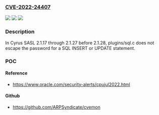 ### [CVE-2022-24407](https://cve.mitre.org/cgi-bin/cvename.cgi?name=CVE-2022-24407)
![](https://img.shields.io/static/v1?label=Product&message=n%2Fa&color=blue)
![](https://img.shields.io/static/v1?label=Version&message=n%2Fa&color=blue)
![](https://img.shields.io/static/v1?label=Vulnerability&message=n%2Fa&color=brighgreen)

### Description

In Cyrus SASL 2.1.17 through 2.1.27 before 2.1.28, plugins/sql.c does not escape the password for a SQL INSERT or UPDATE statement.

### POC

#### Reference
- https://www.oracle.com/security-alerts/cpujul2022.html

#### Github
- https://github.com/ARPSyndicate/cvemon

